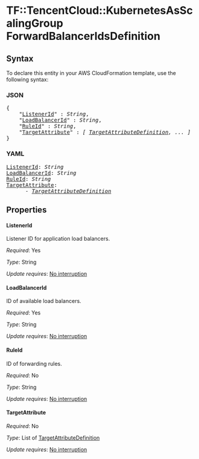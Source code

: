 # TF::TencentCloud::KubernetesAsScalingGroup ForwardBalancerIdsDefinition

## Syntax

To declare this entity in your AWS CloudFormation template, use the following syntax:

### JSON

<pre>
{
    "<a href="#listenerid" title="ListenerId">ListenerId</a>" : <i>String</i>,
    "<a href="#loadbalancerid" title="LoadBalancerId">LoadBalancerId</a>" : <i>String</i>,
    "<a href="#ruleid" title="RuleId">RuleId</a>" : <i>String</i>,
    "<a href="#targetattribute" title="TargetAttribute">TargetAttribute</a>" : <i>[ <a href="targetattributedefinition.md">TargetAttributeDefinition</a>, ... ]</i>
}
</pre>

### YAML

<pre>
<a href="#listenerid" title="ListenerId">ListenerId</a>: <i>String</i>
<a href="#loadbalancerid" title="LoadBalancerId">LoadBalancerId</a>: <i>String</i>
<a href="#ruleid" title="RuleId">RuleId</a>: <i>String</i>
<a href="#targetattribute" title="TargetAttribute">TargetAttribute</a>: <i>
      - <a href="targetattributedefinition.md">TargetAttributeDefinition</a></i>
</pre>

## Properties

#### ListenerId

Listener ID for application load balancers.

_Required_: Yes

_Type_: String

_Update requires_: [No interruption](https://docs.aws.amazon.com/AWSCloudFormation/latest/UserGuide/using-cfn-updating-stacks-update-behaviors.html#update-no-interrupt)

#### LoadBalancerId

ID of available load balancers.

_Required_: Yes

_Type_: String

_Update requires_: [No interruption](https://docs.aws.amazon.com/AWSCloudFormation/latest/UserGuide/using-cfn-updating-stacks-update-behaviors.html#update-no-interrupt)

#### RuleId

ID of forwarding rules.

_Required_: No

_Type_: String

_Update requires_: [No interruption](https://docs.aws.amazon.com/AWSCloudFormation/latest/UserGuide/using-cfn-updating-stacks-update-behaviors.html#update-no-interrupt)

#### TargetAttribute

_Required_: No

_Type_: List of <a href="targetattributedefinition.md">TargetAttributeDefinition</a>

_Update requires_: [No interruption](https://docs.aws.amazon.com/AWSCloudFormation/latest/UserGuide/using-cfn-updating-stacks-update-behaviors.html#update-no-interrupt)

